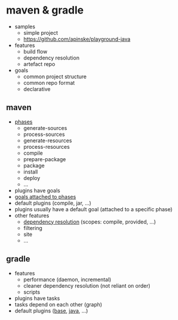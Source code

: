 # maven & gradle

* samples
    * simple project
    * https://github.com/apinske/playground-java
* features
    * build flow
    * dependency resolution
    * artefact repo
* goals
    * common project structure
    * common repo format
    * declarative

## maven
* [phases](https://maven.apache.org/guides/introduction/introduction-to-the-lifecycle.html#Lifecycle_Reference)
    * generate-sources
    * process-sources
    * generate-resources
    * process-resources
    * compile
    * prepare-package
    * package
    * install
    * deploy
    * ...
* plugins have goals
* [goals attached to phases](https://maven.apache.org/guides/introduction/introduction-to-the-lifecycle.html#built-in-lifecycle-bindings)
* default plugins (compile, jar, ...)
* plugins usually have a default goal (attached to a specific phase)
* other features
    * [dependency resolution](https://maven.apache.org/guides/introduction/introduction-to-dependency-mechanism.html#) (scopes: compile, provided, ...)
    * filtering
    * site
    * ...

## gradle
* features
    * performance (daemon, incremental)
    * cleaner dependency resolution (not reliant on order)
    * scripts
* plugins have tasks
* tasks depend on each other (graph) 
* default plugins ([base](https://docs.gradle.org/current/userguide/base_plugin.html#base_plugin), [java](https://docs.gradle.org/current/userguide/java_plugin.html#java_plugin), ...)
